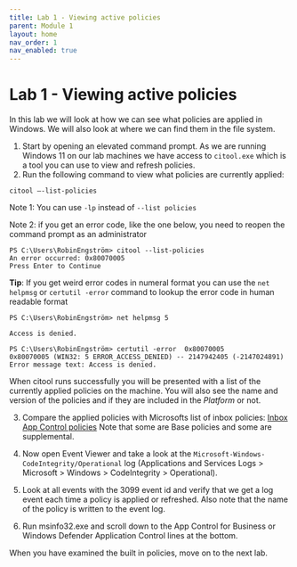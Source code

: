 ```yaml
---
title: Lab 1 - Viewing active policies
parent: Module 1
layout: home
nav_order: 1
nav_enabled: true
---
```


# Lab 1 - Viewing active policies


In this lab we will look at how we can see what policies are applied in Windows. We will also look at where we can find them in the file system.

1.	Start by opening an elevated command prompt. As we are running Windows 11 on our lab machines we have access to `citool.exe` which is a tool you can use to view and refresh policies.
2.	Run the following command to view what policies are currently applied:

`citool –-list-policies`

Note 1: You can use `-lp` instead of `--list policies`

Note 2: if you get an error code, like the one below, you need to reopen the command prompt as an administrator

```
PS C:\Users\RobinEngström> citool --list-policies
An error occurred: 0x80070005
Press Enter to Continue
```

**Tip**: If you get weird error codes in numeral format you can use the `net helpmsg` or `certutil -error` command to lookup the error code in human readable format


```
PS C:\Users\RobinEngström> net helpmsg 5

Access is denied.

PS C:\Users\RobinEngström> certutil -error  0x80070005
0x80070005 (WIN32: 5 ERROR_ACCESS_DENIED) -- 2147942405 (-2147024891)
Error message text: Access is denied.
```

When citool runs successfully you will be presented with a list of the currently applied policies on the machine. You will also see the name and version of the policies and if they are included in the *Platform* or not.

3.	Compare the applied policies with Microsofts list of inbox policies:
[Inbox App Control policies](https://learn.microsoft.com/en-us/windows/security/application-security/application-control/app-control-for-business/operations/inbox-appcontrol-policies)
Note that some are Base policies and some are supplemental.

4.	Now open Event Viewer and take a look at the `Microsoft-Windows-CodeIntegrity/Operational` log (Applications and Services Logs > Microsoft > Windows > CodeIntegrity > Operational).
5.	Look at all events with the 3099 event id and verify that we get a log event each time a policy is applied or refreshed. Also note that the name of the policy is written to the event log.
6.	Run msinfo32.exe and scroll down to the App Control for Business or 
Windows Defender Application Control lines at the bottom.


When you have examined the built in policies, move on to the next lab.
 